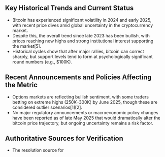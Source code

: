## Key Historical Trends and Current Status

- Bitcoin has experienced significant volatility in 2024 and early 2025, with recent price dives amid global uncertainty in the cryptocurrency market.
- Despite this, the overall trend since late 2023 has been bullish, with prices reaching new highs and strong institutional interest supporting the market[5].
- Historical cycles show that after major rallies, bitcoin can correct sharply, but support levels tend to form at psychologically significant round numbers (e.g., $100K).

## Recent Announcements and Policies Affecting the Metric

- Options markets are reflecting bullish sentiment, with some traders betting on extreme highs ($250K–$300K) by June 2025, though these are considered outlier scenarios[1][2].
- No major regulatory announcements or macroeconomic policy changes have been reported as of late May 2025 that would dramatically alter the bitcoin price trajectory, but ongoing uncertainty remains a risk factor.

## Authoritative Sources for Verification

- The resolution source for